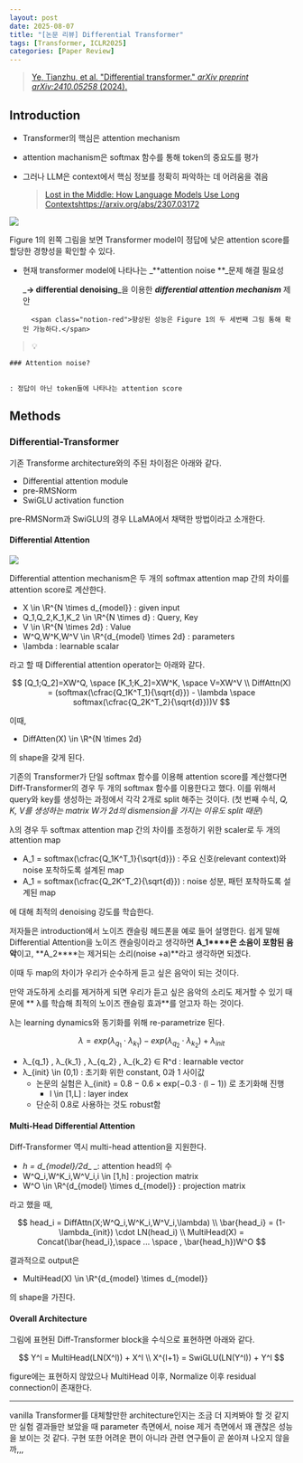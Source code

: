 ```yaml
---
layout: post
date: 2025-08-07
title: "[논문 리뷰] Differential Transformer"
tags: [Transformer, ICLR2025]
categories: [Paper Review]
---
```


> [Ye, Tianzhu, et al. "Differential transformer." ](https://arxiv.org/abs/2410.05258)[_arXiv preprint arXiv:2410.05258_](https://arxiv.org/abs/2410.05258)[ (2024).](https://arxiv.org/abs/2410.05258)



## Introduction

- Transformer의 핵심은 attention mechanism
- attention machanism은 softmax 함수를 통해 token의 중요도를 평가
- 그러나 LLM은 context에서 핵심 정보를 정확히 파악하는 데 어려움을 겪음

	> [Lost in the Middle: How Language Models Use Long Contextshttps://arxiv.org/abs/2307.03172](https://arxiv.org/abs/2307.03172)


![](https://prod-files-secure.s3.us-west-2.amazonaws.com/542b861c-36a8-4051-84e5-8804b6728dba/9083ea56-691a-4752-ae26-47f403431ac8/image.png?X-Amz-Algorithm=AWS4-HMAC-SHA256&X-Amz-Content-Sha256=UNSIGNED-PAYLOAD&X-Amz-Credential=ASIAZI2LB466ZQIQNCNS%2F20250814%2Fus-west-2%2Fs3%2Faws4_request&X-Amz-Date=20250814T230100Z&X-Amz-Expires=3600&X-Amz-Security-Token=IQoJb3JpZ2luX2VjEAYaCXVzLXdlc3QtMiJHMEUCICZFnNzT30cuqjN%2FPzgbjNHIbgxTSA7i3iH%2F9l77J%2FbMAiEAnkNCQ7Oes7%2Bj9zpKensuILOE96v2F0EdLdkUmeBtRIEq%2FwMITxAAGgw2Mzc0MjMxODM4MDUiDMqsw42Ch7mNYR8aDCrcA5IAO32jplNbhahSpO%2F7li%2F8NIW1XBQW9hdktklso7kOwVWzNKshl5c9yTb0InFSSm1FmghHJ7Kdrg3O%2BuMca8KeFznaS%2FcfTWcSG9kr3CUEdxwZ0MSAzqHU7FdtgZGL%2BmdSDoTZ6OLXHjnOR%2BVTxJk%2FIwtULjmD%2BSURZSohMED4fwMpTT6JHLDDPlzASGmm82C%2FWCGKZ5b1Je9Du74y2HNGWWqow6BLaPTLLj3nJCkY%2FB92cGk3NjWnI7YWSkQ5lOMYMB%2FN5zW1T1hrLdgl9uOZVw7EKfq625ZZ8Mpzmeg0KBMHq%2BpMR87yiL96c56owhPnNblSJwZ%2Bb3mAV25jh6fdNL6rZinONvKQGxBWUvre4IAS91UzV7GPHcB8Az6xrXJXLnTxon66j5zbDxJ6QSOOI4MV8FF%2B06nxzXhCVy%2FZeo6NRpiovg%2BVtnQ9ctwn7%2Fu9LpglgDBamR4%2FAkt6H76iY8uT5gpU7XZjOSzefo5HCFbx1qmcF18HZPx6FzY%2BiRll0w60dTLNoN%2B4OpeuRyyz%2FY%2Bg3HqwEZIcGKrxEZ6iDG1jf%2FZZS9DI05%2B0DwgW4AUTXpDjR0M2NuSW%2BY1cCtCxTlK6pK5YhYuKiIPPR7hHdv8A5SlsCFADPnqPMMy9%2BcQGOqUByLgkwt72Qe%2Bw5aVOysukiLDnN9OD0i7%2Bd6LPsYkShVJdQ8O91nQ6NbESJdr12RH4xKscUfrQ%2BcyJLTO1wZmbRUh4gwDlYbbICOEH7XPKyMeX18%2BP9%2BxJ9Ul22J12MLd3HFI0Hbex30MxYV%2FWLz9le0WlS5DMXBifsmNhhg505vssAcciZZSYaaREUKF6hSyza8%2BwhgBJfXrkCk%2B8WtAhuD3Ks10r&X-Amz-Signature=06f65093f11651b9b3077a93274ba349620b0e3957b788596fbac4d425b2986a&X-Amz-SignedHeaders=host&x-amz-checksum-mode=ENABLED&x-id=GetObject)


Figure 1의 왼쪽 그림을 보면 Transformer model이 정답에 낮은 attention score를 할당한 경향성을 확인할 수 있다.

- 현재 transformer model에 나타나는 _**attention noise **_문제 해결 필요성

	_**→ differential denoising**_을 이용한 _**differential attention mechanism**_ 제안


		<span class="notion-red">향상된 성능은 Figure 1의 두 세번째 그림 통해 확인 가능하다.</span>


> 💡 


	### Attention noise?


	: 정답이 아닌 token들에 나타나는 attention score



## Methods



### Differential-Transformer


기존 Transforme architecture와의 주된 차이점은 아래와 같다.

- Differential attention module
- pre-RMSNorm
- SwiGLU activation function

pre-RMSNorm과 SwiGLU의 경우 LLaMA에서 채택한 방법이라고 소개한다.



#### Differential Attention


![](https://prod-files-secure.s3.us-west-2.amazonaws.com/542b861c-36a8-4051-84e5-8804b6728dba/116d70b2-1963-4810-9167-f4c7d8a06e8f/image.png?X-Amz-Algorithm=AWS4-HMAC-SHA256&X-Amz-Content-Sha256=UNSIGNED-PAYLOAD&X-Amz-Credential=ASIAZI2LB466ZQIQNCNS%2F20250814%2Fus-west-2%2Fs3%2Faws4_request&X-Amz-Date=20250814T230100Z&X-Amz-Expires=3600&X-Amz-Security-Token=IQoJb3JpZ2luX2VjEAYaCXVzLXdlc3QtMiJHMEUCICZFnNzT30cuqjN%2FPzgbjNHIbgxTSA7i3iH%2F9l77J%2FbMAiEAnkNCQ7Oes7%2Bj9zpKensuILOE96v2F0EdLdkUmeBtRIEq%2FwMITxAAGgw2Mzc0MjMxODM4MDUiDMqsw42Ch7mNYR8aDCrcA5IAO32jplNbhahSpO%2F7li%2F8NIW1XBQW9hdktklso7kOwVWzNKshl5c9yTb0InFSSm1FmghHJ7Kdrg3O%2BuMca8KeFznaS%2FcfTWcSG9kr3CUEdxwZ0MSAzqHU7FdtgZGL%2BmdSDoTZ6OLXHjnOR%2BVTxJk%2FIwtULjmD%2BSURZSohMED4fwMpTT6JHLDDPlzASGmm82C%2FWCGKZ5b1Je9Du74y2HNGWWqow6BLaPTLLj3nJCkY%2FB92cGk3NjWnI7YWSkQ5lOMYMB%2FN5zW1T1hrLdgl9uOZVw7EKfq625ZZ8Mpzmeg0KBMHq%2BpMR87yiL96c56owhPnNblSJwZ%2Bb3mAV25jh6fdNL6rZinONvKQGxBWUvre4IAS91UzV7GPHcB8Az6xrXJXLnTxon66j5zbDxJ6QSOOI4MV8FF%2B06nxzXhCVy%2FZeo6NRpiovg%2BVtnQ9ctwn7%2Fu9LpglgDBamR4%2FAkt6H76iY8uT5gpU7XZjOSzefo5HCFbx1qmcF18HZPx6FzY%2BiRll0w60dTLNoN%2B4OpeuRyyz%2FY%2Bg3HqwEZIcGKrxEZ6iDG1jf%2FZZS9DI05%2B0DwgW4AUTXpDjR0M2NuSW%2BY1cCtCxTlK6pK5YhYuKiIPPR7hHdv8A5SlsCFADPnqPMMy9%2BcQGOqUByLgkwt72Qe%2Bw5aVOysukiLDnN9OD0i7%2Bd6LPsYkShVJdQ8O91nQ6NbESJdr12RH4xKscUfrQ%2BcyJLTO1wZmbRUh4gwDlYbbICOEH7XPKyMeX18%2BP9%2BxJ9Ul22J12MLd3HFI0Hbex30MxYV%2FWLz9le0WlS5DMXBifsmNhhg505vssAcciZZSYaaREUKF6hSyza8%2BwhgBJfXrkCk%2B8WtAhuD3Ks10r&X-Amz-Signature=56fee4b6fe8e3a1a5ce45238d5f96bbadee7f963c0107665bcf92c19ab588e1a&X-Amz-SignedHeaders=host&x-amz-checksum-mode=ENABLED&x-id=GetObject)


Differential attention mechanism은 두 개의 softmax attention map 간의 차이를 attention score로 계산한다.

- X \in \R^{N \times d\_{model}} : given input
- Q\_1,Q\_2,K\_1,K\_2 \in \R^{N \times d} : Query, Key
- V \in \R^{N \times 2d} : Value
- W^Q,W^K,W^V \in \R^{d\_{model} \times 2d} : parameters
- \lambda : learnable scalar

라고 할 때 Differential attention operator는 아래와 같다.


$$
[Q_1;Q_2]=XW^Q, \space [K_1;K_2]=XW^K, \space V=XW^V \\
DiffAttn(X) = (softmax(\cfrac{Q_1K^T_1}{\sqrt{d}}) - \lambda \space softmax(\cfrac{Q_2K^T_2}{\sqrt{d}}))V
$$


이때,

- DiffAtten(X) \in \R^{N \times 2d}

의 shape을 갖게 된다.


기존의 Transformer가 단일 softmax 함수를 이용해 attention score를 계산했다면 Diff-Transformer의 경우 두 개의 softmax 함수를 이용한다고 했다. 이를 위해서 query와 key를 생성하는 과정에서 각각 2개로 split 해주는 것이다. <span class="notion-red">(첫 번째 수식, </span><span class="notion-red">_Q, K, V를 생성하는 matrix W가 2d의 dismension을 가지는 이유도 split 때문_</span><span class="notion-red">)</span>


 λ의 경우 두 softmax attention map 간의 차이를 조정하기 위한 scaler로 두 개의 attention map

- A\_1 = softmax(\cfrac{Q\_1K^T\_1}{\sqrt{d}}) : 주요 신호(relevant context)와 noise 포착하도록 설계된 map
- A\_1 = softmax(\cfrac{Q\_2K^T\_2}{\sqrt{d}}) : noise 성분, 패턴 포착하도록 설계된 map 

에 대해 최적의 denoising 강도를 학습한다.


저자들은 introduction에서 노이즈 캔슬링 헤드폰을 예로 들어 설명한다. 쉽게 말해 Differential Attention을 노이즈 캔슬링이라고 생각하면 **A\_1****은 소음이 포함된 음악**이고, **A\_2****는 제거되는 소리(noise +a)**라고 생각하면 되겠다. 


이때 두 map의 차이가 우리가 순수하게 듣고 싶은 음악이 되는 것이다. 


만약 과도하게 소리를 제거하게 되면 우리가 듣고 싶은 음악의 소리도 제거할 수 있기 때문에 ** λ를 학습해 최적의 노이즈 캔슬링 효과**를 얻고자 하는 것이다.


λ는 learning dynamics와 동기화를 위해 re-parametrize 된다.


$$
\lambda = exp(\lambda_{q_1} \cdot \lambda_{k_1}) - exp(\lambda_{q_2} \cdot \lambda_{k_2}) + \lambda_{init}
$$

- λ\_{q\_1} , λ\_{k\_1} , λ\_{q\_2} , λ\_{k\_2} ∈ R^d : learnable vector
- λ\_{init} \in (0,1) : 초기화 위한 constant, 0과 1 사이값
	- 논문의 실험은 λ\_{init} = 0.8 − 0.6 × exp(−0.3 · (l − 1)) 로 초기화해 진행
		- l \in [1,L] : layer index
	- 단순히 0.8로 사용하는 것도 robust함


#### **Multi-Head Differential Attention**


Diff-Transformer 역시 multi-head attention을 지원한다.

- _h = d\_{model}/2d__ _: attention head의 수
- W^Q\_i,W^K\_i,W^V\_i,i \in [1,h] : projection matrix
- W^O \in \R^{d\_{model} \times d\_{model}} : projection matrix

라고 했을 때,


$$
head_i = DiffAttn(X;W^Q_i,W^K_i,W^V_i,\lambda) \\
\bar{head_i} = (1-\lambda_{init}) \cdot LN(head_i) \\
MultiHead(X) = Concat(\bar{head_i},\space ... \space , \bar{head_h})W^O
$$


결과적으로 output은

- MultiHead(X) \in \R^{d\_{model} \times d\_{model}}

의 shape을 가진다.



#### Overall Architecture


그림에 표현된 Diff-Transformer block을 수식으로 표현하면 아래와 같다.


$$
Y^l = MultiHead(LN(X^l)) + X^l \\
X^{l+1} = SwiGLU(LN(Y^l)) + Y^l
$$


figure에는 표현하지 않았으나 MultiHead 이후, Normalize 이후 residual connection이 존재한다.


---


vanilla Transformer를 대체할만한 architecture인지는 조금 더 지켜봐야 할 것 같지만 실험 결과들만 보았을 때 parameter 측면에서, noise 제거 측면에서 꽤 괜찮은 성능을 보이는 것 같다. 구현 또한 어려운 편이 아니라 관련 연구들이 곧 쏟아져 나오지 않을까,,,

